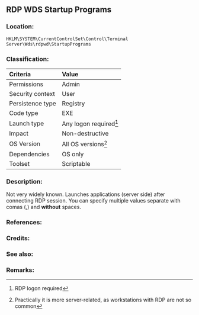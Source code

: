 ## RDP WDS Startup Programs <!-- general "title" of the persistence. Good to be unique. -->
<!-- separate sections by two empty lines -->
<!-- do not remove empty sections  -->


### Location: <!-- where to find it -->
`HKLM\SYSTEM\CurrentControlSet\Control\Terminal Server\Wds\rdpwd\StartupPrograms`


### Classification: <!-- see "how it works" document. Empty lime must go next. -->

|Criteria|Value|
|:---|:---|
|Permissions|Admin|
|Security context| User |
|Persistence type| Registry |
|Code type|EXE|
|Launch type|Any logon required[^1]|
|Impact|Non-destructive|
|OS Version|All OS versions[^2]|
|Dependencies|OS only|
|Toolset|Scriptable|


### Description:<!-- add two EOLs or two spaces at the end of line to create a line break -->
Not very widely known. Launches applications (server side) after connecting RDP session. You can specify multiple values separate with comas (,) and **without** spaces.


### References: <!-- use <...> or [abc](https://...) syntax. Prepend with "- " when more than one -->


### Credits: <!-- use [abc](https://...) syntax. Prepend with "- " when more than one. -->


### See also: <!-- if refering to the same repo, use [Name](file.md) syntax. -->
<!-- prepend with "- " if more than one -->


### Remarks: <!-- see the usage in the "classification" section. Use only 1:1 references i.e. not refering to the same footnote from two different places -->
[^1]: RDP logon required
[^2]: Practically it is more server-related, as workstations with RDP are not so common
